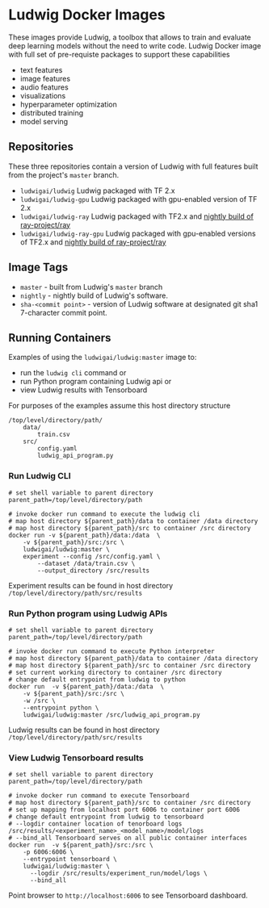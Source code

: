 # Ludwig Docker Images

These images provide Ludwig, a toolbox that allows to train and evaluate deep
learning models without the need to write code. Ludwig Docker image with full
set of pre-requiste packages to support these capabilities

- text features
- image features
- audio features
- visualizations
- hyperparameter optimization
- distributed training
- model serving

## Repositories

These three repositories contain a version of Ludwig with full features built
from the project's `master` branch.

- `ludwigai/ludwig` Ludwig packaged with TF 2.x
- `ludwigai/ludwig-gpu` Ludwig packaged with gpu-enabled version of TF 2.x
- `ludwigai/ludwig-ray` Ludwig packaged with TF2.x
  and [nightly build of ray-project/ray](https://github.com/ray-project/ray)
- `ludwigai/ludwig-ray-gpu` Ludwig packaged with gpu-enabled versions of TF2.x
  and [nightly build of ray-project/ray](https://github.com/ray-project/ray)

## Image Tags

- `master` - built from Ludwig's `master` branch
- `nightly` - nightly build of Ludwig's software.
- `sha-<commit point>` - version of Ludwig software at designated git sha1
  7-character commit point.

## Running Containers

Examples of using the `ludwigai/ludwig:master` image to:

- run the `ludwig cli` command or
- run Python program containing Ludwig api or
- view Ludwig results with Tensorboard

For purposes of the examples assume this host directory structure

```
/top/level/directory/path/
    data/
        train.csv
    src/
        config.yaml
        ludwig_api_program.py
```

### Run Ludwig CLI

```
# set shell variable to parent directory
parent_path=/top/level/directory/path

# invoke docker run command to execute the ludwig cli
# map host directory ${parent_path}/data to container /data directory
# map host directory ${parent_path}/src to container /src directory
docker run -v ${parent_path}/data:/data  \
    -v ${parent_path}/src:/src \
    ludwigai/ludwig:master \
    experiment --config /src/config.yaml \
        --dataset /data/train.csv \
        --output_directory /src/results
```

Experiment results can be found in host
directory `/top/level/directory/path/src/results`

### Run Python program using Ludwig APIs

```
# set shell variable to parent directory
parent_path=/top/level/directory/path

# invoke docker run command to execute Python interpreter
# map host directory ${parent_path}/data to container /data directory
# map host directory ${parent_path}/src to container /src directory
# set current working directory to container /src directory
# change default entrypoint from ludwig to python
docker run  -v ${parent_path}/data:/data  \
    -v ${parent_path}/src:/src \
    -w /src \
    --entrypoint python \
    ludwigai/ludwig:master /src/ludwig_api_program.py
```

Ludwig results can be found in host
directory `/top/level/directory/path/src/results`

### View Ludwig Tensorboard results

```
# set shell variable to parent directory
parent_path=/top/level/directory/path

# invoke docker run command to execute Tensorboard
# map host directory ${parent_path}/src to container /src directory
# set up mapping from localhost port 6006 to container port 6006
# change default entrypoint from ludwig to tensorboard
# --logdir container location of tenorboard logs /src/results/<experiment_name>_<model_name>/model/logs
# --bind_all Tensorboard serves on all public container interfaces
docker run  -v ${parent_path}/src:/src \
    -p 6006:6006 \
    --entrypoint tensorboard \
    ludwigai/ludwig:master \
      --logdir /src/results/experiment_run/model/logs \
      --bind_all
```

Point browser to `http://localhost:6006` to see Tensorboard dashboard.
